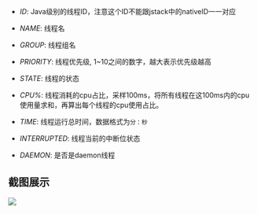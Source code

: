 - _ID_: Java级别的线程ID，注意这个ID不能跟jstack中的nativeID一一对应

- _NAME_: 线程名

- _GROUP_: 线程组名

- _PRIORITY_: 线程优先级, 1~10之间的数字，越大表示优先级越高

- _STATE_: 线程的状态

- _CPU%_: 线程消耗的cpu占比，采样100ms，将所有线程在这100ms内的cpu使用量求和，再算出每个线程的cpu使用占比。

- _TIME_: 线程运行总时间，数据格式为`分：秒`

- _INTERRUPTED_: 线程当前的中断位状态

- _DAEMON_: 是否是daemon线程

## 截图展示

![](https://arthas.aliyun.com/doc/_images/dashboard.png)
